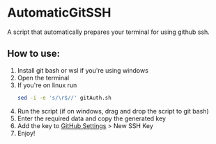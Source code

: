 # AutomaticGitSSH
A script that automatically prepares your terminal for using github ssh.
## How to use:
1. Install git bash or wsl if you're using windows
2. Open the terminal
3. If you're on linux run 
    ```bash
    sed -i -e 's/\r$//' gitAuth.sh
    ```
4. Run the script (if on windows, drag and drop the script to git bash)
5. Enter the required data and copy the generated key
6. Add the key to [GitHub Settings](https://github.com/settings/keys) > New SSH Key
7. Enjoy!
